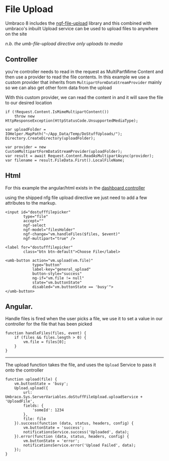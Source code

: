 ﻿# File Upload

Umbraco 8 includes the [ngf-file-upload](https://github.com/danialfarid/ng-file-upload) library
and this combined with umbraco's inbuilt Upload service can be used to upload
files to anywhere on the site 

*n.b. the umb-file-upload directive only uploads to media*


## Controller 

you're controller needs to read in the request as MultiPartMime Content
and then use a provider to read the file contents. In this example we use 
a custom provider that inherits from `MultipartFormDataStreamProvider` mainly
so we can also get other form data from the upload

With this custom provider, we can read the content in and it will save the 
file to our desired location

```
if (!Request.Content.IsMimeMultipartContent())
    throw new HttpResponseException(HttpStatusCode.UnsupportedMediaType);

var uploadFolder = IOHelper.MapPath("~/App_Data/Temp/DoStuffUploads/");
Directory.CreateDirectory(uploadFolder);

var provider = new CustomMultipartFormDataStreamProvider(uploadFolder);
var result = await Request.Content.ReadAsMultipartAsync(provider);
var filename = result.FileData.First().LocalFileName;
```

## Html
For this example the angular/html exists in the [dashboard controller](../App_Plugins/DoStuff.Dashboard)

using the shipped nfg file upload directive we just need to add a few attributes
to the markup. 

```
<input id="dostufffilepicker"
        type="file"
        accept=""
        ngf-select
        ngf-model="filesHolder"
        ngf-change="vm.handleFiles($files, $event)"
        ngf-multipart="true" />

<label for="dostufffilepicker"
        class="btn btn-default">Choose File</label>

<umb-button action="vm.upload(vm.file)"
            type="button"
            label-key="general_upload"
            button-style="success"
            ng-if="vm.file != null"
            state="vm.buttonState"
            disabled="vm.buttonState == 'busy'">
</umb-button>

```

## Angular.

Handle files is fired when the user picks a file, we use it to set a value in
our controller for the file that has been picked
```
function handleFiles(files, event) {
    if (files && files.length > 0) {
        vm.file = files[0];
    }
}
```

---

The upload function takes the file, and uses the `Upload` Service to pass it 
onto the controller

```
function upload(file) {
    vm.buttonState = 'busy';
    Upload.upload({
        url: Umbraco.Sys.ServerVariables.doStuffFileUpload.uploadService + 'UploadFile',
        fields: {
            'someId': 1234
        },
        file: file
    }).success(function (data, status, headers, config) {
        vm.buttonState = 'success';
        notificationsService.success('Uploaded', data);
    }).error(function (data, status, headers, config) {
        vm.buttonState = 'error';
        notificationsService.error('Upload Failed', data);
    });
}
```